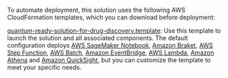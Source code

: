 To automate deployment, this solution uses the following AWS CloudFormation templates, which you can download before deployment:

 [quantum-ready-solution-for-drug-discovery.template](https://aws-gcr-solutions.s3.amazonaws.com/AWS-gcr-qc-life-science/v0.6.2/custom-domain/QCStack.template.json): Use this template to launch the solution and all associated components. 
 The default configuration deploys 
[AWS SageMaker Notebook](https://docs.aws.amazon.com/sagemaker/latest/dg/nbi.html),
[Amazon Braket](https://aws.amazon.com/braket/),
[AWS Step Function](https://aws.amazon.com/step-functions/),
[AWS Batch](https://aws.amazon.com/batch/),
[Amazon EventBridge](https://aws.amazon.com/eventbridge/),
[AWS Lambda](https://aws.amazon.com/lambda/),
[Amazon Athena](https://aws.amazon.com/athena/) and 
[Amazon QuickSight](https://aws.amazon.com/quicksight/),
but you can customize the template to meet your specific needs.